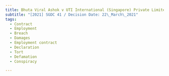 ```yaml
---
title: Bhuta Viral Ashok v UTI International (Singapore) Private Limited and others
subtitle: "[2021] SGDC 41 / Decision Date: 22\_March\_2021"
tags:
  - Contract
  - Employment
  - Breach
  - Damages
  - Employment contract
  - Declaration
  - Tort
  - Defamation
  - Conspiracy

---
```

